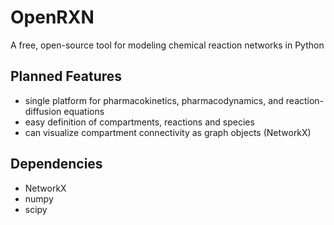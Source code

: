 # OpenRXN
A free, open-source tool for modeling chemical reaction networks in Python

## Planned Features
* single platform for pharmacokinetics, pharmacodynamics, and reaction-diffusion equations
* easy definition of compartments, reactions and species
* can visualize compartment connectivity as graph objects (NetworkX)

## Dependencies
* NetworkX
* numpy
* scipy
